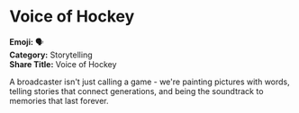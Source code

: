 # Voice of Hockey

**Emoji:** 🗣️  
**Category:** Storytelling  
**Share Title:** Voice of Hockey

A broadcaster isn't just calling a game - we're painting pictures with words, telling stories that connect generations, and being the soundtrack to memories that last forever.
